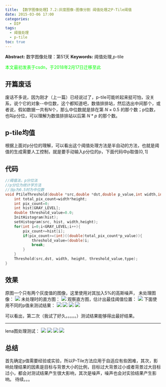 ```yaml
---
title: 【数字图像处理】7.2:灰度图像-图像分割 阈值处理之P-Tile阈值
date: 2015-03-06 17:00
categories:
  - DIP
tags:
  - 阈值处理
  - p-tile
toc: true
---
```

**Abstract:** 数字图像处理：第51天
**Keywords:** 阈值处理,p-tile
<!--more-->
<font color="00FF00">本文最初发表于csdn，于2018年2月17日迁移至此</font>
## 开篇废话
废话不多说，因为刚才（上一篇）已经说过了，p-tile可能听起来挺可怕，没关系，说个它的对象--中位数，这个都知道吧，数值排排站，然后选出中间那个，或者说，假如数据一共有N个，那么中位数就是排在第 $N\times 0.5%$ 的那个数；p位数，也叫p分位，可以理解为数值排排站以后第 $N*p$ 的那个数。
## p-tile均值
根据上面对p分位的理解，可以看出这个阈值处理方法是半自动的方法，也就是阈值的生成需要人工控制，就是要手动输入p分位的p，下面代码中p取值$(0 ,1]$
## 代码
```c++
//阈值法，p分位法
//p分位为统计学方法
//当p为0.5时为中位数
void PtileThreshold(double *src,double *dst,double p_value,int width,int height,int type){/*0<p_value<1*/
    int total_pix_count=width*height;
    int pix_count=0;
    int hist[GRAY_LEVEL];
    double threshold_value=0.0;
    InitHistogram(hist);
    setHistogram(src, hist, width,height);
    for(int i=0;i<GRAY_LEVEL;i++){
        pix_count+=hist[i];
        if(pix_count>=(int)((double)total_pix_count*p_value)){
            threshold_value=(double)i;
            break;
        }
    }
    Threshold(src,dst, width, height, threshold_value,type);
}
```
## 效果
原图一个只有两个灰度值的图像，这里使用对其加入5%的高斯噪声，
未处理图像：
![](https://tony4ai-1251394096.cos.ap-hongkong.myqcloud.com/blog_images/DIP-7-2-灰度图像-图像分割-阈值处理之P-Tile阈值/20150306164631631.jpeg)
未处理时的直方图：
![](https://tony4ai-1251394096.cos.ap-hongkong.myqcloud.com/blog_images/DIP-7-2-灰度图像-图像分割-阈值处理之P-Tile阈值/20150306164804279.jpeg)
观察直方图，估计出最佳阈值位置：
![](https://tony4ai-1251394096.cos.ap-hongkong.myqcloud.com/blog_images/DIP-7-2-灰度图像-图像分割-阈值处理之P-Tile阈值/20150306164829925.jpeg)
下面使用不同的p值来测试结果：
![](https://tony4ai-1251394096.cos.ap-hongkong.myqcloud.com/blog_images/DIP-7-2-灰度图像-图像分割-阈值处理之P-Tile阈值/20150306165259105.jpeg)
![](https://tony4ai-1251394096.cos.ap-hongkong.myqcloud.com/blog_images/DIP-7-2-灰度图像-图像分割-阈值处理之P-Tile阈值/20150306165319010.jpeg)
![](https://tony4ai-1251394096.cos.ap-hongkong.myqcloud.com/blog_images/DIP-7-2-灰度图像-图像分割-阈值处理之P-Tile阈值/20150306165244612.jpeg)
![](https://tony4ai-1251394096.cos.ap-hongkong.myqcloud.com/blog_images/DIP-7-2-灰度图像-图像分割-阈值处理之P-Tile阈值/20150306165335998.jpeg)

可以看出，第二次（我试了好久。。。。。）测试结果能够得出最好结果。

----------
lena图处理测试：
![](https://tony4ai-1251394096.cos.ap-hongkong.myqcloud.com/blog_images/DIP-7-2-灰度图像-图像分割-阈值处理之P-Tile阈值/20150306165555993.jpeg)
![](https://tony4ai-1251394096.cos.ap-hongkong.myqcloud.com/blog_images/DIP-7-2-灰度图像-图像分割-阈值处理之P-Tile阈值/20150306165609004.jpeg)
![](https://tony4ai-1251394096.cos.ap-hongkong.myqcloud.com/blog_images/DIP-7-2-灰度图像-图像分割-阈值处理之P-Tile阈值/20150306165622857.jpeg)
![](https://tony4ai-1251394096.cos.ap-hongkong.myqcloud.com/blog_images/DIP-7-2-灰度图像-图像分割-阈值处理之P-Tile阈值/20150306165632934.jpeg)

## 总结
首先确定p值需要经验或实验，所以P-Tile方法应用于自适应有些困难，其次，影响处理结果的因素是目标与背景大小的比例，目标过大背景过小或者背景过大目标过小，都会对测试结果产生很大影响，其次是噪声，噪声也会对实验结果产生影响。
待续。。。
